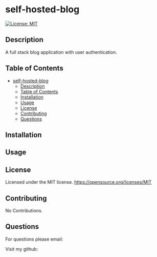 # self-hosted-blog

[![License: MIT](https://img.shields.io/badge/License-MIT-yellow.svg)](https://opensource.org/licenses/MIT)

## Description

A full stack blog application with user authentication.

## Table of Contents

- [self-hosted-blog](#self-hosted-blog)
  - [Description](#description)
  - [Table of Contents](#table-of-contents)
  - [Installation](#installation)
  - [Usage](#usage)
  - [License](#license)
  - [Contributing](#contributing)
  - [Questions](#questions)

## Installation



## Usage



## License

Licensed under the MIT license.
https://opensource.org/licenses/MIT

## Contributing

No Contributions.

## Questions

For questions please email: 

Visit my github: [](https://www.github.com/)


